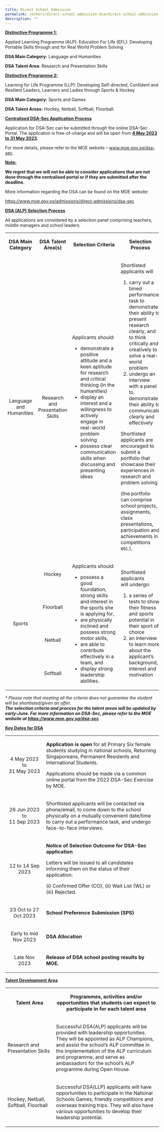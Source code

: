 ```yaml
---
title: Direct School Admission
permalink: /others/direct-school-admission-dsa/direct-school-admission-dsa/
description: ""
---
```

<p><strong><u>Distinctive Programme 1:</u></strong></p>
<p>Applied Learning Programme (ALP): Education For Life (EFL): Developing Portable Skills through and for Real World Problem Solving</p>
<p><strong>DSA Main Category:</strong>&nbsp;Language and Humanities</p>
<p><strong>DSA Talent Area:</strong>&nbsp;Research and Presentation Skills</p>
<p><strong><u>Distinctive Programme 2:</u></strong></p>
<p><u></u>Learning for Life Programme (LLP): Developing Self-directed, Confident and Resilient Leaders, Learners and Ladies through Sports &amp; Hockey</p>
<p><strong>DSA Main Category:</strong>&nbsp;Sports and Games</p>
<p><strong>DSA Talent Areas:</strong>&nbsp;Hockey, Netball, Softball, Floorball.</p>
<p><strong><u>Centralised DSA-Sec Application Process</u></strong></p>
<p>Application for DSA-Sec can be submitted through the online DSA-Sec Portal. The application is free-of-charge and will be open from&nbsp;<strong><u>4 May 2023 to 31 May 2023</u></strong>.</p>
<p>For more details, please refer to the MOE website –&nbsp;<a href="http://www.moe.gov.sg/dsa-sec">www.moe.gov.sg/dsa-sec</a>.</p>
<p><strong><u>Note:</u></strong></p>
<p><strong>We regret that we will not be able to consider&nbsp;</strong><strong>applications that are not done through the centralised portal or if they are submitted after the deadline.</strong></p>
<p>More information regarding the DSA can be found on the MOE website:&nbsp;</p>
<p><a href="https://www.moe.gov.sg/admissions/direct-admissions/dsa-sec">https://www.moe.gov.sg/admissions/direct-admissions/dsa-sec</a></p>
<p><strong><u>DSA (ALP) Selection Process</u></strong></p>
<p>All applications are considered by a selection panel comprising teachers, middle managers and school leaders.</p>
<table width="0">
<tbody>
<tr>
<td style="text-align: center;" width="89">
<p><strong>DSA Main Category</strong></p>
</td>
<td style="text-align: center;" width="102">
<p><strong>DSA Talent Area(s)</strong></p>
</td>
<td style="text-align: center;" width="126">
<p><strong>Selection Criteria</strong></p>
</td>
<td style="text-align: center;" width="150">
<p><strong>Selection Process</strong></p>
</td>
<td style="text-align: center;" width="198">
<p><strong>DSA Coordinator(s)</strong></p>
</td>
</tr>
<tr>
<td style="text-align: center;" width="89">
<p>Language and Humanities</p>
</td>
<td style="text-align: center;" width="102">
<p>Research and Presentation Skills</p>
</td>
<td width="126">
<p>Applicants should:</p>
<ul>
<li>demonstrate a positive attitude and a keen aptitude for research and critical thinking (in the humanities)</li>
<li>display an interest and a willingness to actively engage in real-world problem solving</li>
<li>possess clear communication skills when discussing and presenting ideas</li>
</ul>
</td>
<td width="150">
<p>Shortlisted applicants will</p>
<ol>
<li>carry out a timed performance task to demonstrate their ability to present research clearly, and to think critically and creatively to solve a real-world problem</li>
<li>undergo an interview with a panel to demonstrate their ability to communicate clearly and effectively</li>
</ol>
<p>Shortlisted applicants are encouraged to submit a portfolio that showcase their experiences in research and problem solving</p>
<p>(the portfolio can comprise school projects, assignments, class presentations, participation and achievements in competitions etc.).</p>
</td>
<td width="198">
<p>DSA (ALP) Coordinator:<br>Ms Melanie Lim</p>
<p>Email:<br><a href="mailto:melanie_lim@moe.edu.sg">melanie_lim@moe.edu.sg</a></p>
</td>
</tr>
<tr>
<td style="text-align: center;" rowspan="4" width="89">
<p>Sports</p>
</td>
<td style="text-align: center;" width="102">
<p>Hockey</p>
</td>
<td rowspan="4" width="126">
<p>Applicants should:</p>
<ul>
<li>possess a good foundation, strong skills and interest in the sports she is applying for,&nbsp;</li>
<li>are physically inclined and possess strong motor skills,&nbsp;</li>
<li>are able to contribute effectively in a team, and&nbsp;</li>
<li>display strong leadership abilities.</li>
</ul>
</td>
<td rowspan="4" width="150">
<p>Shortlisted applicants will&nbsp;undergo:</p>
<ol>
<li>a series of tests to show their fitness and sports potential in their sport of choice</li>
<li>an interview to learn more about the applicant’s background, interest and motivation</li>
</ol>
</td>
<td rowspan="4" width="198">
<p>DSA (LLP) Coordinator:<br>Mr Darren Ng / Mr Toh Boon Hui</p>
<p>Email:<br><a href="mailto:ng_yong_sheng@moe.edu.sg">ng_yong_sheng@moe.edu.sg</a><br><br><a href="mailto:toh_boon_hui@moe.edu.sg">toh_boon_hui@moe.edu.sg</a></p>
</td>
</tr>
<tr>
<td style="text-align: center;" width="102">
<p>Floorball</p>
</td>
</tr>
<tr>
<td style="text-align: center;" width="102">
<p>Netball</p>
</td>
</tr>
<tr>
<td style="text-align: center;" width="102">
<p>Softball</p>
</td>
</tr>
</tbody>
</table>
<p><em>* Please note that meeting all the criteria does not guarantee the student will be shortlisted/given an offer.<br></em><strong><em>The selection criteria and process for the talent areas will be updated by early-June. For more information on DSA-Sec, please refer to the MOE website at&nbsp;</em></strong><a href="https://www.moe.gov.sg/dsa-sec"><strong><em>https://www.moe.gov.sg/dsa-sec</em></strong></a></p>
<p><strong><u>Key Dates for DSA</u></strong></p>
<table width="0">
<tbody>
<tr>
<td style="text-align: center;" width="137">
<p>4 May 2023<br>to<br>31 May 2023</p>
</td>
<td style="text-align: left;" width="456">
<p><strong>Application is open</strong> for all Primary Six female students studying in national schools, Returning Singaporeans, Permanent Residents and International Students.</p>
<p>Applications should be made via a common online portal from the&nbsp;2022&nbsp;DSA-Sec Exercise by MOE.</p>
</td>
</tr>
<tr>
<td style="text-align: center;" width="137">
<p>26 Jun 2023<br>to<br>11 Sep 2023</p>
</td>
<td style="text-align: left;" width="456">
<p>Shortlisted applicants will be contacted via phone/email, to come down to the school physically on a mutually convenient date/time to carry out a performance task, and undergo face-to-face interviews.</p>
</td>
</tr>
<tr>
<td style="text-align: center;" width="137">
<p>12 to 14 Sep 2023</p>
</td>
<td style="text-align: left;" width="456">
<p><strong>Notice of Selection Outcome for DSA-Sec application</strong></p>
<p>Letters will be issued to all candidates informing them on the status of their application:</p>
<p>(i) Confirmed Offer (CO), (ii) Wait List (WL) or (iii) Rejected.</p>
</td>
</tr>
<tr>
<td style="text-align: center;" width="137">
<p>23 Oct to 27 Oct 2023</p>
</td>
<td style="text-align: left;" width="456">
<p><strong>School Preference Submission (SPS)</strong></p>
</td>
</tr>
<tr>
<td style="text-align: center;" width="137">
<p>Early to mid Nov 2023</p>
</td>
<td style="text-align: left;" width="456">
<p><strong>DSA Allocation</strong></p>
</td>
</tr>
<tr>
<td style="text-align: center;" width="137">
<p>Late Nov 2023</p>
</td>
<td style="text-align: left;" width="456">
<p><strong>Release of DSA school posting results by MOE.</strong></p>
</td>
</tr>
</tbody>
</table>
<p><strong><u>Talent Development Area</u></strong></p>
<table>
<tbody>
<tr>
<td style="text-align: center;" width="150">
<p><strong>Talent Area</strong></p>
</td>
<td style="text-align: center;" width="453">
<p><strong>Programmes, activities and/or opportunities that students can expect to participate in for each talent area</strong></p>
</td>
</tr>
<tr>
<td width="150">
<p>Research and Presentation Skills</p>
</td>
<td width="453">
<p>Successful DSA(ALP) applicants will be provided with leadership opportunities. They will be appointed as ALP Champions, and assist the school’s ALP committee in the implementation of the ALP curriculum and programme, and serve as ambassadors for the school’s ALP programme during Open House.</p>
</td>
</tr>
<tr>
<td width="150">
<p>Hockey, Netball, Softball,&nbsp;Floorball</p>
</td>
<td width="453">
<p>Successful DSA(LLP) applicants will have opportunities to participate in the National Schools Games, friendly competitions and overseas training trips. They will also have various opportunities to develop their leadership potential.</p>
</td>
</tr>
</tbody>
</table>